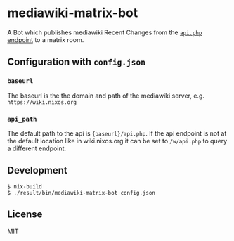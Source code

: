 # mediawiki-matrix-bot


A Bot which publishes mediawiki Recent Changes from the [`api.php` endpoint](https://nixos.wiki/api.php?action=help&modules=query%2Brecentchanges) to a matrix room.

## Configuration with `config.json`

### `baseurl`

The baseurl is the the domain and path of the mediawiki server, e.g.
`https://wiki.nixos.org`

### `api_path`
The default path to the api is `{baseurl}/api.php`. If the api endpoint is not
at the default location like in wiki.nixos.org it can be set to `/w/api.php` to
query a different endpoint.


## Development

```
$ nix-build
$ ./result/bin/mediawiki-matrix-bot config.json
```

## License
MIT
